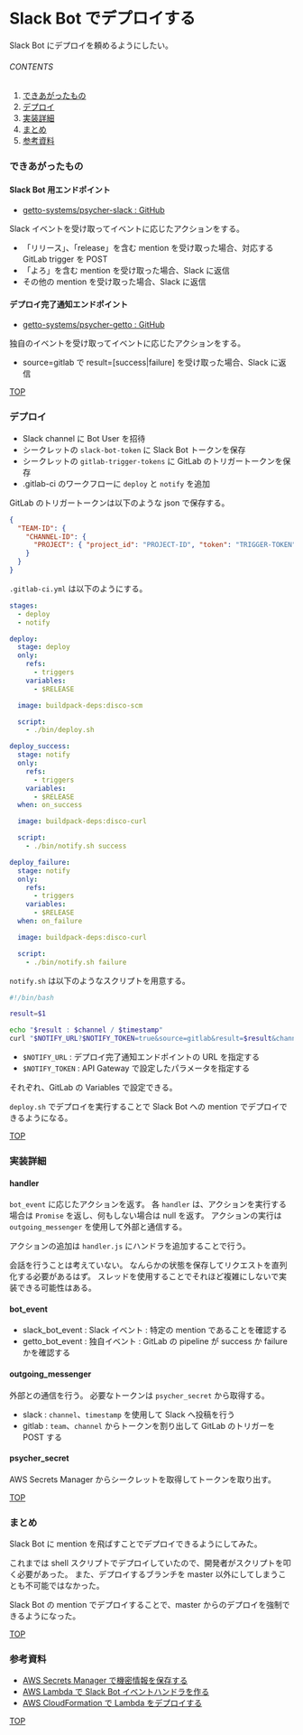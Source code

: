 # Slack Bot でデプロイする
<a id="top"></a>

Slack Bot にデプロイを頼めるようにしたい。

###### CONTENTS

1. [できあがったもの](#outcome)
1. [デプロイ](#deploy)
1. [実装詳細](#details)
1. [まとめ](#postscript)
1. [参考資料](#reference)


<a id="outcome"></a>
### できあがったもの

#### Slack Bot 用エンドポイント

- [getto-systems/psycher-slack : GitHub](https://github.com/getto-systems/psycher-slack)

Slack イベントを受け取ってイベントに応じたアクションをする。

- 「リリース」、「release」を含む mention を受け取った場合、対応する GitLab trigger を POST
- 「よろ」を含む mention を受け取った場合、Slack に返信
- その他の mention を受け取った場合、Slack に返信


#### デプロイ完了通知エンドポイント

- [getto-systems/psycher-getto : GitHub](https://github.com/getto-systems/psycher-getto)

独自のイベントを受け取ってイベントに応じたアクションをする。

- source=gitlab で result=[success|failure] を受け取った場合、Slack に返信


[TOP](#top)
<a id="deploy"></a>
### デプロイ

- Slack channel に Bot User を招待
- シークレットの `slack-bot-token` に Slack Bot トークンを保存
- シークレットの `gitlab-trigger-tokens` に GitLab のトリガートークンを保存
- .gitlab-ci のワークフローに `deploy` と `notify` を追加

GitLab のトリガートークンは以下のような json で保存する。

```json
{
  "TEAM-ID": {
    "CHANNEL-ID": {
      "PROJECT": { "project_id": "PROJECT-ID", "token": "TRIGGER-TOKEN" }
    }
  }
}
```

`.gitlab-ci.yml` は以下のようにする。

```yaml
stages:
  - deploy
  - notify

deploy:
  stage: deploy
  only:
    refs:
      - triggers
    variables:
      - $RELEASE

  image: buildpack-deps:disco-scm

  script:
    - ./bin/deploy.sh

deploy_success:
  stage: notify
  only:
    refs:
      - triggers
    variables:
      - $RELEASE
  when: on_success

  image: buildpack-deps:disco-curl

  script:
    - ./bin/notify.sh success

deploy_failure:
  stage: notify
  only:
    refs:
      - triggers
    variables:
      - $RELEASE
  when: on_failure

  image: buildpack-deps:disco-curl

  script:
    - ./bin/notify.sh failure
```

`notify.sh` は以下のようなスクリプトを用意する。

```bash
#!/bin/bash

result=$1

echo "$result : $channel / $timestamp"
curl "$NOTIFY_URL?$NOTIFY_TOKEN=true&source=gitlab&result=$result&channel=$channel&timestamp=$timestamp"
```

- `$NOTIFY_URL` : デプロイ完了通知エンドポイントの URL を指定する
- `$NOTIFY_TOKEN` : API Gateway で設定したパラメータを指定する

それぞれ、GitLab の Variables で設定できる。

`deploy.sh` でデプロイを実行することで Slack Bot への mention でデプロイできるようになる。


[TOP](#top)
<a id="details"></a>
### 実装詳細

#### handler

`bot_event` に応じたアクションを返す。
各 `handler` は、アクションを実行する場合は `Promise` を返し、何もしない場合は null を返す。
アクションの実行は `outgoing_messenger` を使用して外部と通信する。

アクションの追加は `handler.js` にハンドラを追加することで行う。

会話を行うことは考えていない。
なんらかの状態を保存してリクエストを直列化する必要があるはず。
スレッドを使用することでそれほど複雑にしないで実装できる可能性はある。


#### bot_event

- slack_bot_event : Slack イベント : 特定の mention であることを確認する
- getto_bot_event : 独自イベント : GitLab の pipeline が success か failure かを確認する


#### outgoing_messenger

外部との通信を行う。
必要なトークンは `psycher_secret` から取得する。

- slack : `channel`、`timestamp` を使用して Slack へ投稿を行う
- gitlab : `team`、`channel` からトークンを割り出して GitLab のトリガーを POST する


#### psycher_secret

AWS Secrets Manager からシークレットを取得してトークンを取り出す。


[TOP](#top)
<a id="postscript"></a>
### まとめ

Slack Bot に mention を飛ばすことでデプロイできるようにしてみた。

これまでは shell スクリプトでデプロイしていたので、開発者がスクリプトを叩く必要があった。
また、デプロイするブランチを master 以外にしてしまうことも不可能ではなかった。

Slack Bot の mention でデプロイすることで、master からのデプロイを強制できるようになった。


[TOP](#top)
<a id="reference"></a>
### 参考資料

- [AWS Secrets Manager で機密情報を保存する](/entry/2019/08/03/192052)
- [AWS Lambda で Slack Bot イベントハンドラを作る](/entry/2019/08/03/214352)
- [AWS CloudFormation で Lambda をデプロイする](/entry/2019/08/04/025509)


[TOP](#top)
